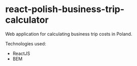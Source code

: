 # react-polish-business-trip-calculator

Web application for calculating business trip costs in Poland.

Technologies used:
* ReactJS
* BEM
